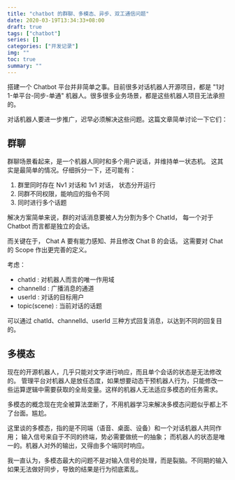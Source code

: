 ```yaml
---
title: "chatbot 的群聊、多模态、异步、双工通信问题"
date: 2020-03-19T13:34:33+08:00
draft: true
tags: ["chatbot"]
series: []
categories: ["开发记录"]
img: ""
toc: true
summary: ""
---
```


搭建一个 Chatbot 平台并非简单之事。目前很多对话机器人开源项目，都是 "1对1-单平台-同步-单通" 机器人。很多很多业务场景，都是这些机器人项目无法承担的。

对话机器人要进一步推广，迟早必须解决这些问题。这篇文章简单讨论一下它们：

## 群聊

群聊场景看起来，是一个机器人同时和多个用户说话，并维持单一状态机。
这其实是最简单的情况。仔细拆分一下，还可能有：

1. 群里同时存在 Nv1 对话和 1v1 对话， 状态分开运行
1. 同群不同权限，能响应的指令不同
1. 同时进行多个话题

解决方案简单来说，群的对话消息要被人为分割为多个 ChatId，
每一个对于 Chatbot 而言都是独立的会话。

而关键在于， Chat A 要有能力感知、并且修改 Chat B 的会话。
这需要对 Chat 的 Scope 作出更完善的定义。

考虑：

- chatId : 对机器人而言的唯一作用域
- channelId : 广播消息的通道
- userId : 对话的目标用户
- topic(scene) : 当前对话的话题

可以通过 chatId、channelId、userId 三种方式回复消息，以达到不同的回复目的。

## 多模态

现在的开源机器人，几乎只能对文字进行响应，而且单个会话的状态是无法修改的。
管理平台对机器人是放任态度，如果想要动态干预机器人行为，只能修改一些运算逻辑中需要获取的全局变量。这样的机器人无法适应多模态的任务需求。

多模态的概念现在完全被算法垄断了，不用机器学习来解决多模态问题似乎都上不了台面。尴尬。

这里谈的多模态，指的是不同端（语音、桌面、设备）和一个对话机器人共同作用；
输入信号来自于不同的终端，势必需要做统一的抽象；
而机器人的状态是唯一的。机器人对外的输出，又得由多个端同时响应。

我一直认为，多模态最大的问题不是对输入信号的处理，而是裂脑。不同期的输入如果无法做好同步，导致的结果是行为彻底紊乱。






